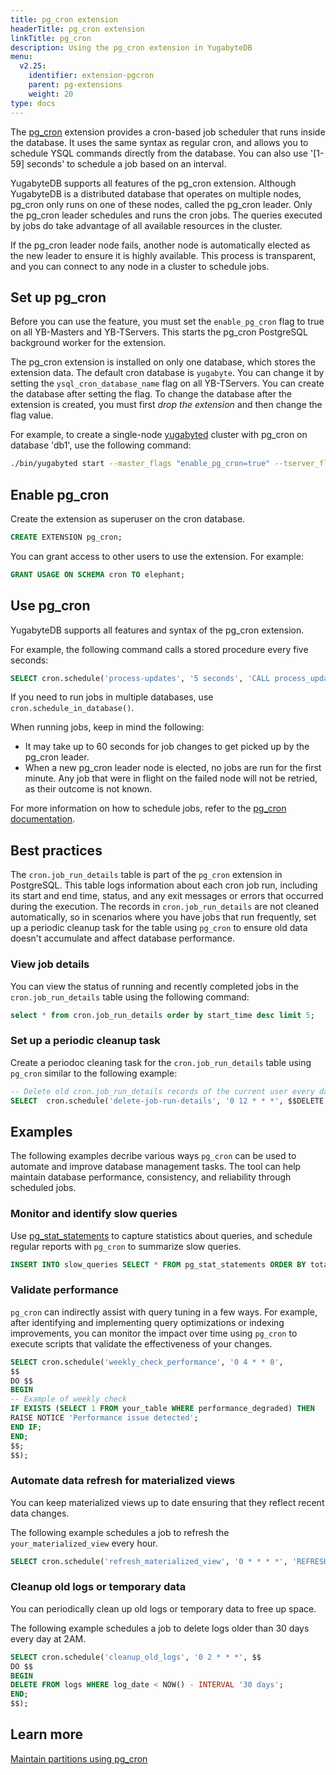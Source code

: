 ```yaml
---
title: pg_cron extension
headerTitle: pg_cron extension
linkTitle: pg_cron
description: Using the pg_cron extension in YugabyteDB
menu:
  v2.25:
    identifier: extension-pgcron
    parent: pg-extensions
    weight: 20
type: docs
---
```


The [pg_cron](https://github.com/citusdata/pg_cron) extension provides a cron-based job scheduler that runs inside the database. It uses the same syntax as regular cron, and allows you to schedule YSQL commands directly from the database. You can also use '[1-59] seconds' to schedule a job based on an interval.

YugabyteDB supports all features of the pg_cron extension. Although YugabyteDB is a distributed database that operates on multiple nodes, pg_cron only runs on one of these nodes, called the pg_cron leader. Only the pg_cron leader schedules and runs the cron jobs. The queries executed by jobs do take advantage of all available resources in the cluster.

If the pg_cron leader node fails, another node is automatically elected as the new leader to ensure it is highly available. This process is transparent, and you can connect to any node in a cluster to schedule jobs.

## Set up pg_cron

Before you can use the feature, you must set the `enable_pg_cron` flag to true on all YB-Masters and YB-TServers. This starts the pg_cron PostgreSQL background worker for the extension.

The pg_cron extension is installed on only one database, which stores the extension data. The default cron database is `yugabyte`. You can change it by setting the `ysql_cron_database_name` flag on all YB-TServers. You can create the database after setting the flag. To change the database after the extension is created, you must first _drop the extension_ and then change the flag value.

For example, to create a single-node [yugabyted](../../../../reference/configuration/yugabyted/) cluster with pg_cron on database 'db1', use the following command:

```sh
./bin/yugabyted start --master_flags "enable_pg_cron=true" --tserver_flags "enable_pg_cron=true,ysql_cron_database_name=db1" --ui false
```

## Enable pg_cron

Create the extension as superuser on the cron database.

```sql
CREATE EXTENSION pg_cron;
```

You can grant access to other users to use the extension. For example:

```sql
GRANT USAGE ON SCHEMA cron TO elephant;
```

## Use pg_cron

YugabyteDB supports all features and syntax of the pg_cron extension.

For example, the following command calls a stored procedure every five seconds:

```sql
SELECT cron.schedule('process-updates', '5 seconds', 'CALL process_updates()');
```

If you need to run jobs in multiple databases, use `cron.schedule_in_database()`.

When running jobs, keep in mind the following:

- It may take up to 60 seconds for job changes to get picked up by the pg_cron leader.
- When a new pg_cron leader node is elected, no jobs are run for the first minute. Any job that were in flight on the failed node will not be retried, as their outcome is not known.

For more information on how to schedule jobs, refer to the [pg_cron documentation](https://github.com/yugabyte/yugabyte-db/blob/master/src/postgres/third-party-extensions/pg_cron/README.md).

## Best practices

The `cron.job_run_details` table is part of the `pg_cron` extension in PostgreSQL. This table logs information about each cron job run, including its start and end time, status, and any exit messages or errors that occurred during the execution. The records in `cron.job_run_details` are not cleaned automatically, so in scenarios where you have jobs that run frequently, set up a periodic cleanup task for the table using `pg_cron` to ensure old data doesn't accumulate and affect database performance.

### View job details

You can view the status of running and recently completed jobs in the `cron.job_run_details` table using the following command:

```sql
select * from cron.job_run_details order by start_time desc limit 5;
```

### Set up a periodic cleanup task

Create a periodoc cleaning task for the `cron.job_run_details` table using `pg_cron` similar to the following example:

```sql
-- Delete old cron.job_run_details records of the current user every day at noon
SELECT  cron.schedule('delete-job-run-details', '0 12 * * *', $$DELETE FROM cron.job_run_details WHERE end_time < now() - interval '7 days'$$);
```

## Examples

The following examples decribe various ways `pg_cron` can be used to automate and improve database management tasks. The tool can help maintain database performance, consistency, and reliability through scheduled jobs.

### Monitor and identify slow queries

Use [pg_stat_statements](../extension-pgstatstatements/) to capture statistics about queries, and schedule regular reports with `pg_cron` to summarize slow queries.

```sql
INSERT INTO slow_queries SELECT * FROM pg_stat_statements ORDER BY total_time DESC LIMIT 10;
```

### Validate performance

`pg_cron` can indirectly assist with query tuning in a few ways. For example, after identifying and implementing query optimizations or indexing improvements, you can monitor the impact over time using `pg_cron` to execute scripts that validate the effectiveness of your changes.

```sql
SELECT cron.schedule('weekly_check_performance', '0 4 * * 0',
$$
DO $$
BEGIN
-- Example of weekly check
IF EXISTS (SELECT 1 FROM your_table WHERE performance_degraded) THEN
RAISE NOTICE 'Performance issue detected';
END IF;
END;
$$;
$$);
```

### Automate data refresh for materialized views

You can keep materialized views up to date ensuring that they reflect recent data changes.

The following example schedules a job to refresh the `your_materialized_view` every hour.

```sql
SELECT cron.schedule('refresh_materialized_view', '0 * * * *', 'REFRESH MATERIALIZED VIEW your_materialized_view');
```

### Cleanup old logs or temporary data

You can periodically clean up old logs or temporary data to free up space.

The following example schedules a job to delete logs older than 30 days every day at 2AM.

```sql
SELECT cron.schedule('cleanup_old_logs', '0 2 * * *', $$
DO $$
BEGIN
DELETE FROM logs WHERE log_date < NOW() - INTERVAL '30 days';
END;
$$);
```

## Learn more

[Maintain partitions using pg_cron](../extension-pgpartman/#maintain-partitions-using-pg-cron)
